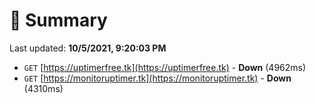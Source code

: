 # 📖 Summary
Last updated: **10/5/2021, 9:20:03 PM**

- `GET` [https://uptimerfree.tk](https://uptimerfree.tk) - **Down** (4962ms)
- `GET` [https://monitoruptimer.tk](https://monitoruptimer.tk) - **Down** (4310ms)
